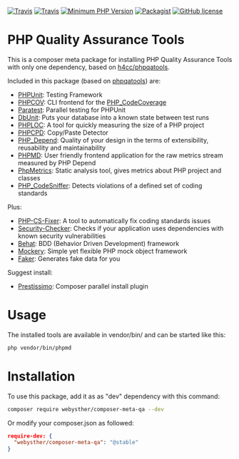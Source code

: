 [![Travis](https://img.shields.io/travis/Webysther/composer-meta-qa.svg?style=flat-square)](https://travis-ci.org/Webysther/composer-meta-qa)
[![Travis](https://img.shields.io/badge/HHVM-tested-orange.svg?style=flat-square)](https://travis-ci.org/Webysther/composer-meta-qa)
[![Minimum PHP Version](https://img.shields.io/badge/php-%3E%3D%205.3-8892BF.svg?style=flat-square)](https://php.net/)
[![Packagist](https://img.shields.io/packagist/v/webysther/composer-meta-qa.svg?style=flat-square)](https://packagist.org/packages/webysther/composer-meta-qa)
[![GitHub license](https://img.shields.io/badge/license-MIT-blue.svg?style=flat-square)](https://raw.githubusercontent.com/Webysther/composer-meta-qa/master/LICENSE)

PHP Quality Assurance Tools
==========

This is a composer meta package for installing PHP Quality Assurance Tools with only one dependency, based on [h4cc/phpqatools](https://github.com/h4cc/phpqatools).

Included in this package (based on [phpqatools](http://phpqatools.org/)) are:

- [PHPUnit](https://github.com/sebastianbergmann/phpunit): Testing Framework
- [PHPCOV](https://github.com/sebastianbergmann/phpcov): CLI frontend for the [PHP_CodeCoverage](https://github.com/sebastianbergmann/php-code-coverage)
- [Paratest](https://github.com/brianium/paratest): Parallel testing for PHPUnit
- [DbUnit](https://github.com/sebastianbergmann/dbunit): Puts your database into a known state between test runs
- [PHPLOC](https://github.com/sebastianbergmann/phploc): A tool for quickly measuring the size of a PHP project
- [PHPCPD](https://github.com/sebastianbergmann/phpcpd): Copy/Paste Detector
- [PHP_Depend](https://github.com/pdepend/pdepend): Quality of your design in the terms of extensibility, reusability and maintainability
- [PHPMD](https://github.com/phpmd/phpmd): User friendly frontend application for the raw metrics stream measured by PHP Depend
- [PhpMetrics](https://github.com/phpmetrics/PhpMetrics): Static analysis tool, gives metrics about PHP project and classes
- [PHP_CodeSniffer](https://github.com/squizlabs/PHP_CodeSniffer): Detects violations of a defined set of coding standards

Plus: 

- [PHP-CS-Fixer](https://github.com/FriendsOfPHP/PHP-CS-Fixer): A tool to automatically fix coding standards issues
- [Security-Checker](https://github.com/sensiolabs/security-checker): Checks if your application uses dependencies with known security vulnerabilities
- [Behat](https://github.com/Behat/Behat): BDD (Behavior Driven Development) framework
- [Mockery](https://github.com/padraic/mockery): Simple yet flexible PHP mock object framework
- [Faker](https://github.com/fzaninotto/Faker): Generates fake data for you

Suggest install:

- [Prestissimo](https://github.com/hirak/prestissimo): Composer parallel install plugin

# Usage

The installed tools are available in vendor/bin/ and can be started like this:

```bash
php vendor/bin/phpmd
```

# Installation

To use this package, add it as as "dev" dependency with this command:

```bash
composer require webysther/composer-meta-qa --dev
```

Or modify your composer.json as followed:

```json
require-dev: {
  "webysther/composer-meta-qa": "@stable"
}
```
